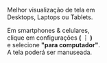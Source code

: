 Melhor visualização de tela em  
Desktops, Laptops ou Tablets.  

Em smartphones & celulares,  
clique em configurações **( ⋮ )**  
e selecione **"para computador"**.  
A tela poderá ser manuseada.  